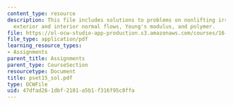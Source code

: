```yaml
---
content_type: resource
description: This file includes solutions to problems on nonlifting irrotational flow,
  exterior and interior normal flows, Young's modulus, and polymer.
file: https://ol-ocw-studio-app-production.s3.amazonaws.com/courses/16-01-unified-engineering-i-ii-iii-iv-fall-2005-spring-2006/47dfad261dbf2101a5b1f316f95c8ffa_pset15_sol.pdf
file_type: application/pdf
learning_resource_types:
- Assignments
parent_title: Assignments
parent_type: CourseSection
resourcetype: Document
title: pset15_sol.pdf
type: OCWFile
uid: 47dfad26-1dbf-2101-a5b1-f316f95c8ffa
---
```

